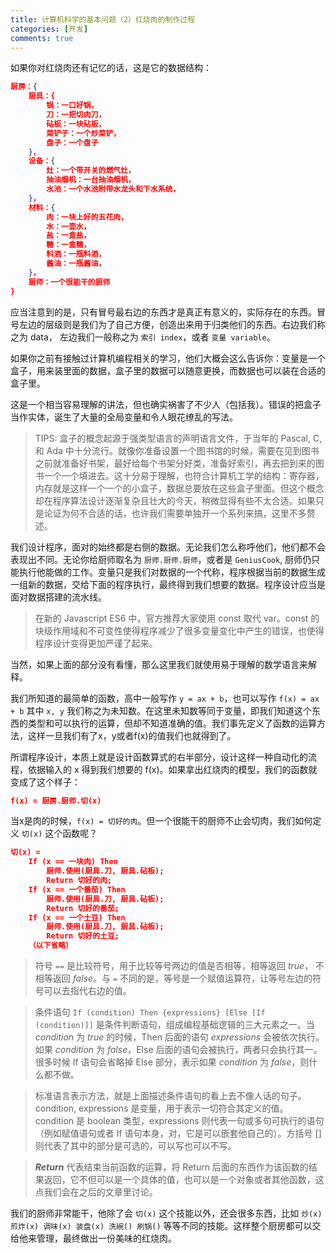 ```yaml
---
title: 计算机科学的基本问题（2）红烧肉的制作过程
categories: [开发]
comments: true
---
```


如果你对红烧肉还有记忆的话，这是它的数据结构：

```json
厨房：{
    厨具：{
        锅：一口好锅，
        刀：一把切肉刀，
        砧板：一块砧板，
        菜铲子：一个炒菜铲，
        盘子：一个盘子
    }，
    设备：{
        灶：一个带开关的燃气灶，
        抽油烟机：一台抽油烟机，
        水池：一个水池附带水龙头和下水系统，
    }，
    材料：{
        肉：一块上好的五花肉，
        水：一壶水，
        盐：一盒盐，
        糖：一盒糖，
        料酒：一瓶料酒，
        酱油：一瓶酱油，
    }，
    厨师：一个很能干的厨师
}
```

应当注意到的是，只有冒号最右边的东西才是真正有意义的，实际存在的东西。冒号左边的层级则是我们为了自己方便，创造出来用于归类他们的东西。右边我们称之为 data， 左边我们一般称之为 ```索引 index```，或者 ```变量 variable```。

如果你之前有接触过计算机编程相关的学习，他们大概会这么告诉你：变量是一个盒子，用来装里面的数据，盒子里的数据可以随意更换，而数据也可以装在合适的盒子里。

这是一个相当容易理解的讲法，但也确实祸害了不少人（包括我）。错误的把盒子当作实体，诞生了大量的全局变量和令人眼花缭乱的写法。

>TIPS:
>盒子的概念起源于强类型语言的声明语言文件，于当年的 Pascal, C, 和 Ada 中十分流行。就像你准备设置一个图书馆的时候，需要在见到图书之前就准备好书架，最好给每个书架分好类，准备好索引，再去把到来的图书一个一个填进去。这十分易于理解，也符合计算机工学的结构：寄存器，内存就是这样一个一个的小盒子，数据总要放在这些盒子里面。但这个概念却在程序算法设计逐渐复杂且壮大的今天，稍微显得有些不太合适。如果只是论证为何不合适的话，也许我们需要单独开一个系列来搞，这里不多赘述。

我们设计程序，面对的始终都是右侧的数据。无论我们怎么称呼他们，他们都不会表现出不同。无论你给厨师取名为 ```厨师.厨师.厨师```，或者是 ```GeniusCook```, 厨师仍只能执行他能做的工作。变量只是我们对数据的一个代称，程序根据当前的数据生成一组新的数据，交给下面的程序执行，最终得到我们想要的数据。程序设计应当是面对数据搭建的流水线。

> 在新的 Javascript ES6 中，官方推荐大家使用 const 取代 var。const 的块级作用域和不可变性使得程序减少了很多变量变化中产生的错误，也使得程序设计变得更加严谨了起来。

当然，如果上面的部分没有看懂，那么这里我们就使用易于理解的数学语言来解释。

我们所知道的最简单的函数，高中一般写作 ```y = ax + b```，也可以写作 ```f(x) = ax + b``` 其中 ```x, y``` 我们称之为未知数。在这里未知数等同于变量，即我们知道这个东西的类型和可以执行的运算，但却不知道准确的值。我们事先定义了函数的运算方法，这样一旦我们有了x，y或者f(x)的值我们也就得到了。

所谓程序设计，本质上就是设计函数算式的右半部分，设计这样一种自动化的流程，依据输入的 x 得到我们想要的 f(x)。如果拿出红烧肉的模型，我们的函数就变成了这个样子：

```json
f(x) = 厨房.厨师.切(x)
```

当x是肉的时候，```f(x) = 切好的肉```。但一个很能干的厨师不止会切肉，我们如何定义 ```切(x)``` 这个函数呢？

```json
切(x) = 
    If (x == 一块肉) Then 
        厨师.使用(厨具.刀, 厨具.砧板);
        Return 切好的肉;
    If (x == 一个番茄) Then 
        厨师.使用(厨具.刀, 厨具.砧板);
        Return 切好的番茄;
    If (x == 一个土豆) Then 
        厨师.使用(厨具.刀, 厨具.砧板);
        Return 切好的土豆;
    （以下省略）
```

>符号 ```==``` 是比较符号，用于比较等号两边的值是否相等，相等返回 *true*， 不相等返回 *false*。与 ```=``` 不同的是，等号是一个赋值运算符，让等号左边的符号可以去指代右边的值。

> 条件语句 ```If (condition) Then {expressions} [Else [If (condition)]]``` 是条件判断语句，组成编程基础逻辑的三大元素之一。当 *condition* 为 *true* 的时候，Then 后面的语句 *expressions* 会被依次执行。如果 *condition* 为 *false*，Else 后面的语句会被执行，两者只会执行其一。很多时候 If 语句会省略掉 Else 部分，表示如果 *condition* 为 *false*，则什么都不做。

> 标准语言表示方法，就是上面描述条件语句的看上去不像人话的句子。condition, expressions 是变量，用于表示一切符合其定义的值。condition 是 boolean 类型，expressions 则代表一句或多句可执行的语句（例如赋值语句或者 If 语句本身，对，它是可以嵌套他自己的）。方括号 [] 则代表了其中的部分是可选的，可以写也可以不写。

> ***Return*** 代表结束当前函数的运算，将 Return 后面的东西作为该函数的结果返回，它不但可以是一个具体的值，也可以是一个对象或者其他函数，这点我们会在之后的文章里讨论。

我们的厨师非常能干，他除了会 ```切(x)``` 这个技能以外，还会很多东西，比如 ```炒(x) 煎炸(x) 调味(x) 装盘(x) 洗碗() 刷锅()``` 等等不同的技能。这样整个厨房都可以交给他来管理，最终做出一份美味的红烧肉。

